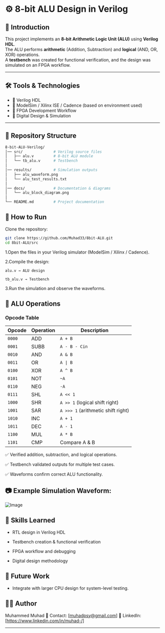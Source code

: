 # ⚙️ 8-bit ALU Design in Verilog

## 📌 Introduction
This project implements an **8-bit Arithmetic Logic Unit (ALU)** using **Verilog HDL**.  
The ALU performs **arithmetic** (Addition, Subtraction) and **logical** (AND, OR, XOR) operations.  
A **testbench** was created for functional verification, and the design was simulated on an FPGA workflow.

---

## 🛠️ Tools & Technologies
- 🔹 Verilog HDL  
- 🔹 ModelSim / Xilinx ISE / Cadence (based on environment used)  
- 🔹 FPGA Development Workflow  
- 🔹 Digital Design & Simulation  

---

## 📂 Repository Structure
```bash
8-bit-ALU-Verilog/
│── src/              # Verilog source files
│   ├── alu.v         # 8-bit ALU module
│   └── tb_alu.v      # Testbench
│
│── results/          # Simulation outputs
│   ├── alu_waveform.png
│   └── alu_test_results.txt
│
│── docs/             # Documentation & diagrams
│   └── alu_block_diagram.png
│
└── README.md         # Project documentation
```
## 🚀 How to Run

Clone the repository:
```bash
git clone https://github.com/Muhad33/8bit-ALU.git
cd 8bit-ALU/src
```

1.Open the files in your Verilog simulator (ModelSim / Xilinx / Cadence).

2.Compile the design:
```
alu.v → ALU design

tb_alu.v → Testbench
```
3.Run the simulation and observe the waveforms.

## 🧮 ALU Operations
### Opcode Table

| Opcode | Operation | Description     |
|--------|-----------|-----------------|
| `0000` | ADD       | `A + B`         |
| `0001` | SUBB      | `A - B - Cin`   |
| `0010` | AND       | `A & B`         |
| `0011` | OR        | `A \| B`        |
| `0100` | XOR       | `A ^ B`         |
| `0101` | NOT       | `~A`            |
| `0110` | NEG       | `-A`            |
| `0111` | SHL       | `A << 1`        |
| `1000` | SHR       | `A >> 1` (logical shift right) |
| `1001` | SAR       | `A >>> 1` (arithmetic shift right) |
| `1010` | INC       | `A + 1`         |
| `1011` | DEC       | `A - 1`         |
| `1100` | MUL       | `A * B`         |
| `1101` | CMP       | Compare A & B   |



✅ Verified addition, subtraction, and logical operations.

✅ Testbench validated outputs for multiple test cases.

✅ Waveforms confirm correct ALU functionality.

## 📷 Example Simulation Waveform:
![Image](https://github.com/user-attachments/assets/e9aafef8-e992-43ac-9a50-ddea350707a6)

 

## 🎯 Skills Learned

 - RTL design in Verilog HDL

 - Testbench creation & functional verification

 - FPGA workflow and debugging

 - Digital design methodology

## 📌 Future Work


- Integrate with larger CPU design for system-level testing.

## 👨‍💻 Author

Muhammed Muhad
📧 Contact: [muhadpsy@gmail.com]
🔗 LinkedIn: [https://www.linkedin.com/in/muhad-/]


---

